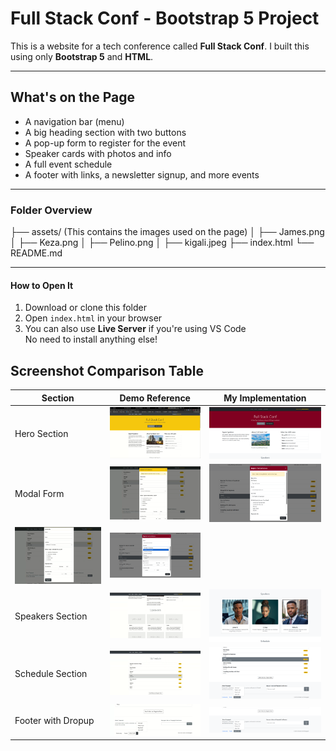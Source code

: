 # Full Stack Conf - Bootstrap 5 Project

This is a website for a tech conference called **Full Stack Conf**. I built this using only **Bootstrap 5** and **HTML**. 

---

##  What's on the Page

- A navigation bar (menu)  
- A big heading section with two buttons  
- A pop-up form to register for the event  
- Speaker cards with photos and info  
- A full event schedule  
- A footer with links, a newsletter signup, and more events

---

### Folder Overview
├── assets/ (This contains the images used on the page)
│ ├── James.png
│ ├── Keza.png
│ ├── Pelino.png
│ ├── kigali.jpeg
├── index.html
└── README.md

---

#### How to Open It

1. Download or clone this folder  
2. Open `index.html` in your browser  
3. You can also use **Live Server** if you're using VS Code  
No need to install anything else!

## Screenshot Comparison Table

| Section | Demo Reference  | My Implementation |
|--------|--------------------|----------------------|
| Hero Section | ![Demo Hero](screenshots/demo_hero.png) | ![My Hero](screenshots/MyHero.png) |
| Modal Form | ![Demo Modal](screenshots/DemoForm1.png) | ![My Modal](screenshots/MyForm1.png) |
               ![Demo Modal](screenshots/DemoForm2.png) | ![My Modal](screenshots/MyForm2.png) |
| Speakers Section | ![Demo Speakers](screenshots/DemoSpeakers.png) | ![My Speakers](screenshots/MySpeakers.png) |
| Schedule Section | ![Demo Schedule](screenshots/DemoSchedule.png) | ![My Schedule](screenshots/MySchedule.png) |
| Footer with Dropup | ![Demo Footer](screenshots/DemoFooter.png) | ![My Footer](screenshots/MyFooter.png) |
